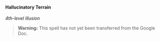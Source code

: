 #### Hallucinatory Terrain
<!-- markdownlint-disable-next-line no-emphasis-as-heading -->
_4th-level illusion_

> **Warning:**
> This spell has not yet been transferred from the Google Doc.
